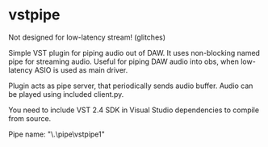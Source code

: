 # vstpipe

Not designed for low-latency stream! (glitches)

Simple VST plugin for piping audio out of DAW. It uses non-blocking named pipe for streaming audio. Useful for piping DAW audio into obs, when low-latency ASIO is used as main driver.

Plugin acts as pipe server, that periodically sends audio buffer. Audio can be played using included client.py.

You need to include VST 2.4 SDK in Visual Studio dependencies to compile from source.

Pipe name: "\\.\pipe\vstpipe1"
